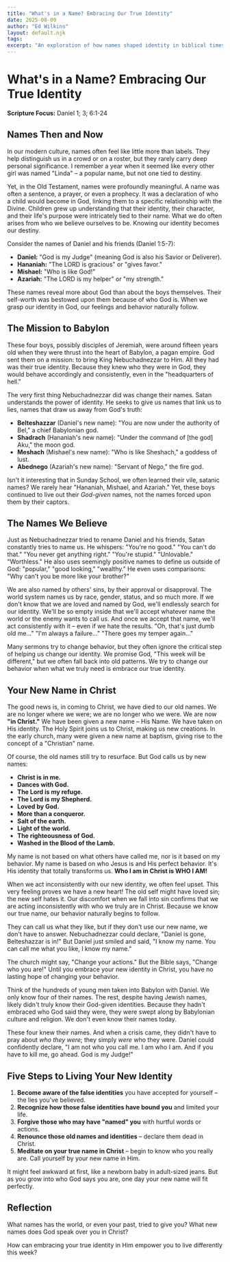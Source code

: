 ```yaml
---
title: "What's in a Name? Embracing Our True Identity"
date: 2025-08-09
author: "Ed Wilkins"
layout: default.njk
tags:
excerpt: "An exploration of how names shaped identity in biblical times and how embracing our true name in Christ transforms our behavior and destiny."
---
```


# What's in a Name? Embracing Our True Identity

**Scripture Focus:** Daniel 1; 3; 6:1-24

## Names Then and Now

In our modern culture, names often feel like little more than labels. They help distinguish us in a crowd or on a roster, but they rarely carry deep personal significance. I remember a year when it seemed like every other girl was named "Linda" – a popular name, but not one tied to destiny.

Yet, in the Old Testament, names were profoundly meaningful. A name was often a sentence, a prayer, or even a prophecy. It was a declaration of who a child would become in God, linking them to a specific relationship with the Divine. Children grew up understanding that their identity, their character, and their life's purpose were intricately tied to their name. What we do often arises from who we believe ourselves to be. Knowing our identity becomes our destiny.

Consider the names of Daniel and his friends (Daniel 1:5-7):

- **Daniel:** "God is my Judge" (meaning God is also his Savior or Deliverer).
- **Hananiah:** "The LORD is gracious" or "gives favor."
- **Mishael:** "Who is like God!"
- **Azariah:** "The LORD is my helper" or "my strength."

These names reveal more about God than about the boys themselves. Their self-worth was bestowed upon them because of who God is. When we grasp our identity in God, our feelings and behavior naturally follow.

## The Mission to Babylon

These four boys, possibly disciples of Jeremiah, were around fifteen years old when they were thrust into the heart of Babylon, a pagan empire. God sent them on a mission: to bring King Nebuchadnezzar to Him. All they had was their true identity. Because they knew who they were in God, they would behave accordingly and consistently, even in the "headquarters of hell."

The very first thing Nebuchadnezzar did was change their names. Satan understands the power of identity. He seeks to give us names that link us to lies, names that draw us away from God's truth:

- **Belteshazzar** (Daniel's new name): "You are now under the authority of Bel," a chief Babylonian god.
- **Shadrach** (Hananiah's new name): "Under the command of [the god] Aku," the moon god.
- **Meshach** (Mishael's new name): "Who is like Sheshach," a goddess of lust.
- **Abednego** (Azariah's new name): "Servant of Nego," the fire god.

Isn't it interesting that in Sunday School, we often learned their vile, satanic names? We rarely hear "Hananiah, Mishael, and Azariah." Yet, these boys continued to live out their _God-given_ names, not the names forced upon them by their captors.

## The Names We Believe

Just as Nebuchadnezzar tried to rename Daniel and his friends, Satan constantly tries to name us. He whispers: "You're no good." "You can't do that." "You never get anything right." "You're stupid." "Unlovable." "Worthless." He also uses seemingly positive names to define us outside of God: "popular," "good looking," "wealthy." He even uses comparisons: "Why can't you be more like your brother?"

We are also named by others' sins, by their approval or disapproval. The world system names us by race, gender, status, and so much more. If we don't know that we are loved and named by God, we'll endlessly search for our identity. We'll be so empty inside that we'll accept whatever name the world or the enemy wants to call us. And once we accept that name, we'll act consistently with it – even if we hate the results. "Oh, that's just dumb old me…" "I'm always a failure…" "There goes my temper again…"

Many sermons try to change behavior, but they often ignore the critical step of helping us change our identity. We promise God, "This week will be different," but we often fall back into old patterns. We try to change our behavior when what we truly need is embrace our true identity.

## Your New Name in Christ

The good news is, in coming to Christ, we have died to our old names. We are no longer where we were; we are no longer who we were. We are now **"in Christ."** We have been given a new name – His Name. We have taken on His identity. The Holy Spirit joins us to Christ, making us new creations. In the early church, many were given a new name at baptism, giving rise to the concept of a "Christian" name.

Of course, the old names still try to resurface. But God calls us by new names:

- **Christ is in me.**
- **Dances with God.**
- **The Lord is my refuge.**
- **The Lord is my Shepherd.**
- **Loved by God.**
- **More than a conqueror.**
- **Salt of the earth.**
- **Light of the world.**
- **The righteousness of God.**
- **Washed in the Blood of the Lamb.**

My name is not based on what others have called me, nor is it based on my behavior. My name is based on who Jesus is and His perfect behavior. It's His identity that totally transforms us. **Who I am in Christ is WHO I AM!**

When we act inconsistently with our new identity, we often feel upset. This very feeling proves we have a new heart! The old self might have loved sin; the new self hates it. Our discomfort when we fall into sin confirms that we are acting inconsistently with who we truly are in Christ. Because we know our true name, our behavior naturally begins to follow.

They can call us what they like, but if they don't use our new name, we don't have to answer. Nebuchadnezzar could declare, "Daniel is gone, Belteshazzar is in!" But Daniel just smiled and said, "I know my name. You can call me what you like, I know my name."

The church might say, "Change your actions." But the Bible says, "Change who you are!" Until you embrace your new identity in Christ, you have no lasting hope of changing your behavior.

Think of the hundreds of young men taken into Babylon with Daniel. We only know four of their names. The rest, despite having Jewish names, likely didn't truly know their God-given identities. Because they hadn't embraced who God said they were, they were swept along by Babylonian culture and religion. We don't even know their names today.

These four knew their names. And when a crisis came, they didn't have to pray about _who they were_; they simply _were_ who they were. Daniel could confidently declare, "I am not who you call me. I am who I am. And if you have to kill me, go ahead. God is my Judge!"

## Five Steps to Living Your New Identity

1. **Become aware of the false identities** you have accepted for yourself – the lies you've believed.
2. **Recognize how those false identities have bound you** and limited your life.
3. **Forgive those who may have "named" you** with hurtful words or actions.
4. **Renounce those old names and identities** – declare them dead in Christ.
5. **Meditate on your true name in Christ** – begin to know who you really are. Call yourself by your new name in Him.

It might feel awkward at first, like a newborn baby in adult-sized jeans. But as you grow into who God says you are, one day your new name will fit perfectly.

## Reflection

What names has the world, or even your past, tried to give you? What new names does God speak over you in Christ?

How can embracing your true identity in Him empower you to live differently this week?
